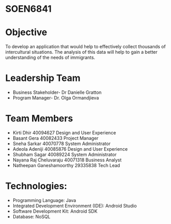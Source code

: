 # SOEN6841


# Objective
To develop an application that would help to effectively collect thousands of intercultural situations. The analysis of this data will help to gain a better understanding  of the needs of immigrants.

# Leadership Team

* Business Stakeholder- Dr Danielle Gratton
* Program Manager- Dr. Olga Ormandjieva

# Team Members

* Kirti Dhir  40094627 Design and User Experience
* Basant Gera  40082433 Project Manager
* Sneha Sarkar 40070778 System Administrator
* Adeola Adeniji  40085876 Design and User Experience
* Shubham Sagar 40089224 System Administrator
* Nayana Raj Cheluvaraju  40071318 Business Analyst
* Natheepan Ganeshamoorthy 29335838 Tech Lead


# Technologies: 
* Programming Language: Java
* Integrated Development Environment (IDE): Android Studio
* Software Development Kit: Android SDK
* Database: NoSQL


